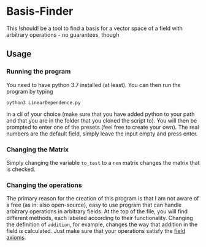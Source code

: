 
# Basis-Finder
This !should! be a tool to find a basis for a vector space of a field with arbitrary operations - no guarantees, though

## Usage
### Running the program
You need to have python 3.7 installed (at least). You can then run the program by typing 

    python3 LinearDependence.py

in a cli of your choice (make sure that you have added python to your path and that you are in the folder that you cloned the script to).
You will then be prompted to enter one of the presets (feel free to create your own). The real numbers are the default field, simply leave the input empty and press enter.

### Changing the Matrix
Simply changing the variable `to_test` to a `nxn` matrix changes the matrix that is checked.

### Changing the operations
The primary reason for the creation of this program is that I am not aware of a free (as in: also open-source), easy to use program that can handle arbitrary operations in arbitrary fields. At the top  of the file, you will find different methods, each labeled according to their functionality. Changing the definition of `addition`, for example, changes the way that addition in the field is calculated. Just make sure that your operations satisfy the [field axioms](https://en.wikipedia.org/wiki/Field_%28mathematics%29#Classic_definition).
